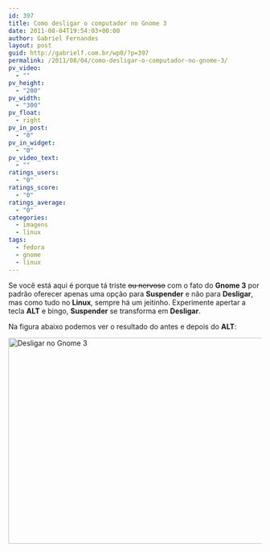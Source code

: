 ```yaml
---
id: 397
title: Como desligar o computador no Gnome 3
date: 2011-08-04T19:54:03+00:00
author: Gabriel Fernandes
layout: post
guid: http://gabrielf.com.br/wp0/?p=397
permalink: /2011/08/04/como-desligar-o-computador-no-gnome-3/
pv_video:
  - ""
pv_height:
  - "200"
pv_width:
  - "300"
pv_float:
  - right
pv_in_post:
  - "0"
pv_in_widget:
  - "0"
pv_video_text:
  - ""
ratings_users:
  - "0"
ratings_score:
  - "0"
ratings_average:
  - "0"
categories:
  - imagens
  - linux
tags:
  - fedora
  - gnome
  - linux
---
```

Se você está aqui é porque tá triste <del datetime="2011-08-04T22:50:11+00:00">ou nervoso</del> com o fato do **Gnome 3** por padrão oferecer apenas uma opção para **Suspender** e não para **Desligar**, mas como tudo no **Linux**, sempre há um jeitinho. Experimente apertar a tecla **ALT** e bingo, **Suspender** se transforma em **Desligar**.
  
Na figura abaixo podemos ver o resultado do antes e depois do **ALT**:

[<img src="https://i2.wp.com/farm7.staticflickr.com/6022/6009568183_2dd72d5d3c_z.jpg?resize=590%2C410&#038;ssl=1" alt="Desligar no Gnome 3" width="590" height="410" data-recalc-dims="1" />](http://www.flickr.com/photos/nayamonia/6009568183/)